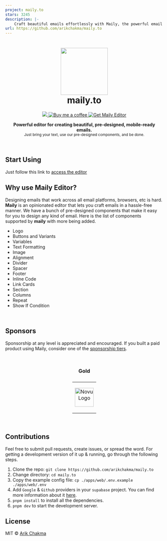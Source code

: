 ```yaml
---
project: maily.to
stars: 3245
description: |-
    Craft beautiful emails effortlessly with Maily, the powerful email editor that ensures impeccable communication across all major clients.
url: https://github.com/arikchakma/maily.to
---
```


<h1 align="center"><img height="150" src="https://maily.to/brand/icon.svg" /><br> maily.to</h1>

<p align="center">
  <a href="https://github.com/arikchakma/maily.to/blob/main/license">
    <img src="https://img.shields.io/badge/License-MIT-222222.svg" />
  </a>
  <a href="https://buymeacoffee.com/arikchakma">
    	<img src="https://img.shields.io/badge/-buy_me_a%C2%A0coffee-222222?logo=buy-me-a-coffee" alt="Buy me a coffee" />
  </a>
  <a href="https://maily.to">
    	<img src="https://img.shields.io/badge/%E2%9C%A8-Get%20Editor-0a0a0a.svg?style=flat&colorA=222222" alt="Get Maily Editor" />
  </a>
</p>

<p align="center">
  <b>Powerful editor for creating beautiful, pre-designed, mobile-ready emails.</b></br>
  <sub>Just bring your text, use our pre-designed components, and be done.</sub><br>
</p>
<br />

## Start Using

Just follow this link to [access the editor](https://maily.to/playground)

## Why use Maily Editor?

Designing emails that work across all email platforms, browsers, etc is hard. **Maily** is an opinionated editor that lets you craft emails in a hassle-free manner. We have a bunch of pre-designed components that make it easy for you to design any kind of email. Here is the list of components supported by **maily** with more being added.

- Logo
- Buttons and Variants
- Variables
- Text Formatting
- Image
- Alignment
- Divider
- Spacer
- Footer
- Inline Code
- Link Cards
- Section
- Columns
- Repeat
- Show If Condition

<br/>

## Sponsors

Sponsorship at any level is appreciated and encouraged. If you built a paid product using Maily, consider one of the [sponsorship tiers](https://github.com/sponsors/arikchakma).

<br/>

<h3 align="center">Gold</h3>

<table align="center" style="justify-content: center;align-items: center;display: flex;">
  <tr>
    <td align="center">
      <p></p>
      <p></p>
      <a href="https://novu.co?ref=maily.to">
        <picture height="60px">
          <source media="(prefers-color-scheme: dark)" srcset="https://github.com/user-attachments/assets/5e2b9ef1-5ded-4863-995d-62c7e40f946a">
          <img alt="Novu Logo" height="60px" src="https://github.com/user-attachments/assets/d2fdaf14-2211-4946-ab67-a4ce547aabc0">
        </picture>
      </a>
      <p></p>
      <p></p>
    </td>
  </tr>
</table>

<br/>

## Contributions

Feel free to submit pull requests, create issues, or spread the word. For getting a development version of it up & running, go through the following steps.

1. Clone the repo: `git clone https://github.com/arikchakma/maily.to`
2. Change directory: `cd maily.to`
3. Copy the example config file: `cp ./apps/web/.env.example ./apps/web/.env`
4. Add `Google` & `Github` providers in your `supabase` project. You can find more information about it [here](https://supabase.com/docs/guides/auth).
5. `pnpm install` to install all the dependencies.
6. `pnpm dev` to start the development server.

## License

MIT &copy; [Arik Chakma](https://twitter.com/imarikchakma)

